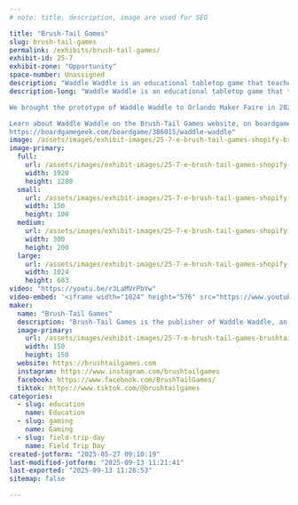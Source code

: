 ```yaml
---
# note: title, description, image are used for SEO

title: "Brush-Tail Games"
slug: brush-tail-games
permalink: /exhibits/brush-tail-games/
exhibit-id: 25-7
exhibit-zone: "Opportunity"
space-number: Unassigned
description: "Waddle Waddle is an educational tabletop game that teaches about Penguins and the Antarctic."
description-long: "Waddle Waddle is an educational tabletop game that teaches about Penguins and the Antarctic that was created by local board game designer and photographer Darren Humphrey.

We brought the prototype of Waddle Waddle to Orlando Maker Faire in 2023, and now after a successful crowdfunding campaign, we're here with the final product.

Learn about Waddle Waddle on the Brush-Tail Games website, on boardgame geek or by watching the tutorial video.
https://boardgamegeek.com/boardgame/386015/waddle-waddle"
image: /assets/images/exhibit-images/25-7-e-brush-tail-games-shopify-brand-image-1224-300x200.jpg
image-primary: 
  full:
    url: /assets/images/exhibit-images/25-7-e-brush-tail-games-shopify-brand-image-1224-full.jpg
    width: 1920
    height: 1280
  small:
    url: /assets/images/exhibit-images/25-7-e-brush-tail-games-shopify-brand-image-1224-150x100.jpg
    width: 150
    height: 100
  medium:
    url: /assets/images/exhibit-images/25-7-e-brush-tail-games-shopify-brand-image-1224-300x200.jpg
    width: 300
    height: 200
  large:
    url: /assets/images/exhibit-images/25-7-e-brush-tail-games-shopify-brand-image-1224-1024x683.jpg
    width: 1024
    height: 683
video: "https://youtu.be/r3LaMVrPbYw"
video-embed: '<iframe width="1024" height="576" src="https://www.youtube.com/embed/r3LaMVrPbYw?feature=oembed" frameborder="0" allow="accelerometer; autoplay; clipboard-write; encrypted-media; gyroscope; picture-in-picture; web-share" referrerpolicy="strict-origin-when-cross-origin" allowfullscreen title="Waddle Waddle How To Play Complete"></iframe>'
maker: 
  name: "Brush-Tail Games"
  description: "Brush-Tail Games is the publisher of Waddle Waddle, an educational tabletop game about penguins. We demoed the prototype at Maker Faire in 2023 are were awarded a ribbon. Now after a successful crowdfunding campaign, we have copies for sale."
  image-primary:
    url: /assets/images/exhibit-images/25-7-m-brush-tail-games-brushtail-logo-avatar-150x150.png
    width: 150
    height: 150
  website: https://brushtailgames.com
  instagram: https://www.instagram.com/brushtailgames
  facebook: https://www.facebook.com/BrushTailGames/
  tiktok: https://www.tiktok.com/@brushtailgames
categories: 
  - slug: education
    name: Education
  - slug: gaming
    name: Gaming
  - slug: field-trip-day
    name: Field Trip Day
created-jotform: "2025-05-27 09:10:19"
last-modified-jotform: "2025-09-13 11:21:41"
last-exported: "2025-09-13 11:26:53"
sitemap: false

---
```

